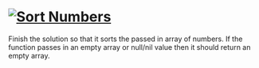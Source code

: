 # [![Sort Numbers](https://www.codewars.com/kata/5174a4c0f2769dd8b1000003)](https://www.codewars.com/kata/5174a4c0f2769dd8b1000003)

Finish the solution so that it sorts the passed in array of numbers. If the function passes in an empty array or null/nil value then it should return an empty array.